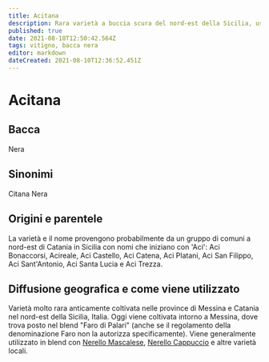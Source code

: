 ```yaml
---
title: Acitana
description: Rara varietà a buccia scura del nord-est della Sicilia, usata in blend.
published: true
date: 2021-08-10T12:50:42.564Z
tags: vitigno, bacca nera
editor: markdown
dateCreated: 2021-08-10T12:36:52.451Z
---
```


# Acitana

## Bacca
Nera

## Sinonimi
Citana Nera

## Origini e parentele
La varietà e il nome provengono probabilmente da un gruppo di comuni a nord-est di Catania in Sicilia con nomi che iniziano con 'Aci': Aci Bonaccorsi, Acireale, Aci Castello, Aci Catena, Aci Platani, Aci San Filippo, Aci Sant'Antonio, Aci Santa Lucia e Aci Trezza.

## Diffusione geografica e come viene utilizzato

Varietà molto rara anticamente coltivata nelle province di Messina e Catania nel nord-est della Sicilia, Italia. Oggi viene coltivata intorno a Messina, dove trova posto nel blend "Faro di Palari" (anche se il regolamento della denominazione Faro non la autorizza specificamente). Viene generalmente utilizzato in blend con [Nerello Mascalese](/vitigni/Italia/bacca-nera/nerello-mascalese), [Nerello Cappuccio](/vitigni/Italia/bacca-nera/nerello-cappuccio) e altre varietà locali.


